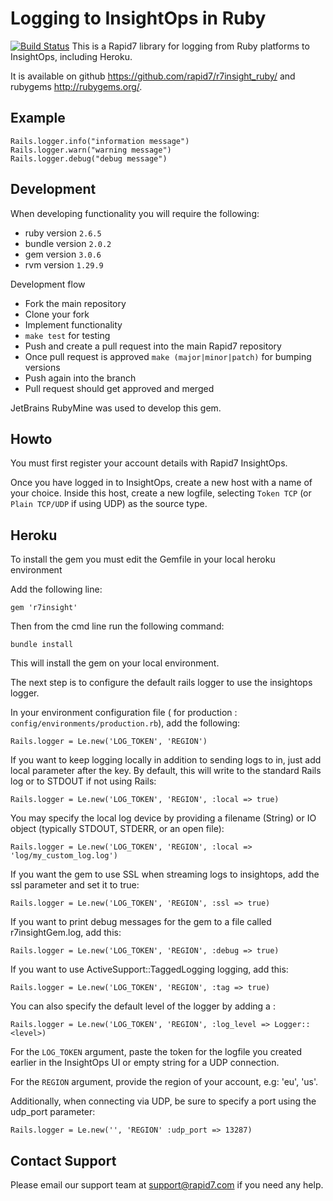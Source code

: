 Logging to InsightOps in Ruby
=============================

[![Build Status](https://travis-ci.org/rapid7/r7insight_ruby.svg?branch=master)](https://travis-ci.org/rapid7/r7insight_ruby)
This is a Rapid7 library for logging from Ruby platforms to InsightOps, including Heroku.

It is available on github <https://github.com/rapid7/r7insight_ruby/> and rubygems
<http://rubygems.org/>.


Example
-------

    Rails.logger.info("information message")
    Rails.logger.warn("warning message")
    Rails.logger.debug("debug message")

Development
-------
When developing functionality you will require the following:  
- ruby version `2.6.5`
- bundle version `2.0.2`
- gem version `3.0.6`
- rvm version `1.29.9`

Development flow
- Fork the main repository
- Clone your fork
- Implement functionality
- `make test` for testing
- Push and create a pull request into the main Rapid7 repository
- Once pull request is approved `make (major|minor|patch)` for bumping versions
- Push again into the branch
- Pull request should get approved and merged

JetBrains RubyMine was used to develop this gem.  

Howto
-----

You must first register your account details with Rapid7 InsightOps.

Once you have logged in to InsightOps, create a new host with a name of your choice.
Inside this host, create a new logfile, selecting `Token TCP` (or `Plain TCP/UDP` if using UDP)
as the source type.

Heroku
------

To install the gem you must edit the Gemfile in your local heroku environment

Add the following line:

    gem 'r7insight'

Then from the cmd line run the following command:

    bundle install

This will install the gem on your local environment.

The next step is to configure the default rails logger to use the insightops logger.  


In your environment configuration file ( for production : `config/environments/production.rb`), add the following:

    Rails.logger = Le.new('LOG_TOKEN', 'REGION')

If you want to keep logging locally in addition to sending logs to in, just add local parameter after the key.
By default, this will write to the standard Rails log or to STDOUT if not using Rails:

    Rails.logger = Le.new('LOG_TOKEN', 'REGION', :local => true)

You may specify the local log device by providing a filename (String) or IO object (typically STDOUT, STDERR, or an open file):

    Rails.logger = Le.new('LOG_TOKEN', 'REGION', :local => 'log/my_custom_log.log')

If you want the gem to use SSL when streaming logs to insightops, add the ssl parameter and set it to true:

    Rails.logger = Le.new('LOG_TOKEN', 'REGION', :ssl => true)

If you want to print debug messages for the gem to a file called r7insightGem.log, add this:

	Rails.logger = Le.new('LOG_TOKEN', 'REGION', :debug => true)

If you want to use ActiveSupport::TaggedLogging logging, add this:

    Rails.logger = Le.new('LOG_TOKEN', 'REGION', :tag => true)

You can also specify the default level of the logger by adding a :

    Rails.logger = Le.new('LOG_TOKEN', 'REGION', :log_level => Logger::<level>)

For the `LOG_TOKEN` argument, paste the token for the logfile you created earlier in the InsightOps UI or empty string for
a UDP connection.

For the `REGION` argument, provide the region of your account, e.g: 'eu', 'us'.

Additionally, when connecting via UDP, be sure to specify a port using the udp_port parameter:

    Rails.logger = Le.new('', 'REGION' :udp_port => 13287)


Contact Support
------

Please email our support team at support@rapid7.com if you need any help.
